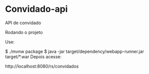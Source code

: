 # Convidado-api
API de convidado

Rodando o projeto

Use:

$ ./mvnw package
$ java -jar target/dependency/webapp-runner.jar target/*.war
Depois acesse:

http://localhost:8080/rs/convidados